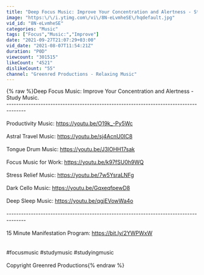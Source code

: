 ```yaml
---
title: "Deep Focus Music: Improve Your Concentration and Alertness - Study Music"
image: "https:\/\/i.ytimg.com\/vi\/8N-eLvmheSE\/hqdefault.jpg"
vid_id: "8N-eLvmheSE"
categories: "Music"
tags: ["Focus","Music:","Improve"]
date: "2021-09-27T21:07:29+03:00"
vid_date: "2021-08-07T11:54:21Z"
duration: "P0D"
viewcount: "301515"
likeCount: "4521"
dislikeCount: "55"
channel: "Greenred Productions - Relaxing Music"
---
```

{% raw %}Deep Focus Music: Improve Your Concentration and Alertness - Study Music.<br />--------------------------------------------------------------------------------------<br /><br />Productivity Music: <a rel="nofollow" target="blank" href="https://youtu.be/O19k_-Py5Wc">https://youtu.be/O19k_-Py5Wc</a><br /><br />Astral Travel Music: <a rel="nofollow" target="blank" href="https://youtu.be/sj4AcnU0IC8">https://youtu.be/sj4AcnU0IC8</a><br /><br />Tongue Drum Music: <a rel="nofollow" target="blank" href="https://youtu.be/J3lOHH17sak">https://youtu.be/J3lOHH17sak</a><br /><br />Focus Music for Work: <a rel="nofollow" target="blank" href="https://youtu.be/k97fSU0h9WQ">https://youtu.be/k97fSU0h9WQ</a><br /><br />Stress Relief Music: <a rel="nofollow" target="blank" href="https://youtu.be/7w5YsraLNFg">https://youtu.be/7w5YsraLNFg</a><br /><br />Dark Cello Music: <a rel="nofollow" target="blank" href="https://youtu.be/GqxeqfpewD8">https://youtu.be/GqxeqfpewD8</a><br /><br />Deep Sleep Music: <a rel="nofollow" target="blank" href="https://youtu.be/qgjEVowWa4o">https://youtu.be/qgjEVowWa4o</a><br /><br />--------------------------------------------------------------------------------------<br /><br />15 Minute Manifestation Program: <a rel="nofollow" target="blank" href="https://bit.ly/2YWPWxW">https://bit.ly/2YWPWxW</a><br /><br /><br />#focusmusic #studymusic #studyingmusic<br /><br />Copyright Greenred Productions{% endraw %}
